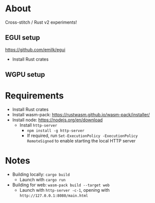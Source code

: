 # About
Cross-stitch / Rust v2 experiments!

## EGUI setup
https://github.com/emilk/egui   
- Install Rust crates

## WGPU setup
# Requirements
- Install Rust crates
- Install wasm-pack: https://rustwasm.github.io/wasm-pack/installer/
- Install node: https://nodejs.org/en/download
  - Install `http-server`
    - `npm install -g http-server`
    - If required, run `Set-ExecutionPolicy -ExecutionPolicy RemoteSigned` to enable starting the local HTTP server

# Notes
- Building locally: `cargo build`
  - Launch with `cargo run`
- Building for web: `wasm-pack build --target web`
  - Launch with  `http-server -c-1`, opening with `http://127.0.0.1:8080/main.html`
